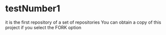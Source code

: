 testNumber1
===========

it is the first repository of a set of repositories
You can obtain a copy of this project if you select the FORK option
